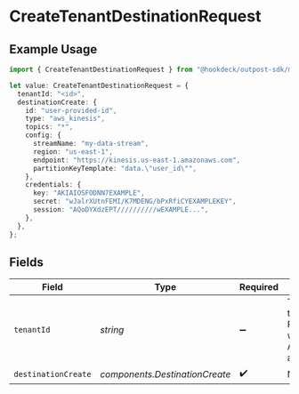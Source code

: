 # CreateTenantDestinationRequest

## Example Usage

```typescript
import { CreateTenantDestinationRequest } from "@hookdeck/outpost-sdk/models/operations";

let value: CreateTenantDestinationRequest = {
  tenantId: "<id>",
  destinationCreate: {
    id: "user-provided-id",
    type: "aws_kinesis",
    topics: "*",
    config: {
      streamName: "my-data-stream",
      region: "us-east-1",
      endpoint: "https://kinesis.us-east-1.amazonaws.com",
      partitionKeyTemplate: "data.\"user_id\"",
    },
    credentials: {
      key: "AKIAIOSFODNN7EXAMPLE",
      secret: "wJalrXUtnFEMI/K7MDENG/bPxRfiCYEXAMPLEKEY",
      session: "AQoDYXdzEPT//////////wEXAMPLE...",
    },
  },
};
```

## Fields

| Field                                                                 | Type                                                                  | Required                                                              | Description                                                           |
| --------------------------------------------------------------------- | --------------------------------------------------------------------- | --------------------------------------------------------------------- | --------------------------------------------------------------------- |
| `tenantId`                                                            | *string*                                                              | :heavy_minus_sign:                                                    | The ID of the tenant. Required when using AdminApiKey authentication. |
| `destinationCreate`                                                   | *components.DestinationCreate*                                        | :heavy_check_mark:                                                    | N/A                                                                   |